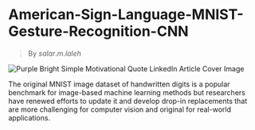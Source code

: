 # American-Sign-Language-MNIST-Gesture-Recognition-CNN
> By $salar.m.laleh$

![Purple Bright Simple Motivational Quote LinkedIn Article Cover Image ](https://github.com/salarMokhtariL/American-Sign-Language-MNIST-Gesture-Recognition-CNN/assets/75142232/736d422b-b9cb-4446-9782-a596f2d076f9)


The original MNIST image dataset of handwritten digits is a popular benchmark for image-based machine learning methods but researchers have renewed efforts to update it and develop drop-in replacements that are more challenging for computer vision and original for real-world applications.
